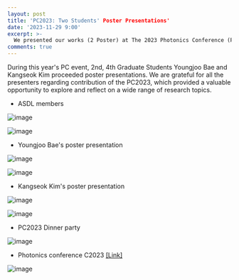 ```yaml
---
layout: post
title: 'PC2023: Two Students' Poster Presentations'
date: '2023-11-29 9:00'
excerpt: >-
  We presented our works (2 Poster) at The 2023 Photonics Conference (PC2023).
comments: true
---
```

During this year's PC event, 2nd, 4th Graduate Students Youngjoo Bae and Kangseok Kim proceeded poster presentations. We are grateful for all the presenters regarding contribution of the PC2023, which provided a valuable opportunity to explore and reflect on a wide range of research topics.

- ASDL members

![image](https://github.com/yh2424/yh2424.github.io/assets/55818146/b733155b-cf0f-4f67-90be-a74e427d8220)

![image](https://github.com/yh2424/yh2424.github.io/assets/55818146/7da740ae-bec3-45bf-91c0-c0a3b427014c)

- Youngjoo Bae's poster presentation 

![image](https://github.com/yh2424/yh2424.github.io/assets/55818146/74998e63-b9b0-40bf-a386-4a529affd9b1)
  
![image](https://github.com/yh2424/yh2424.github.io/assets/55818146/93e03d52-eada-4342-83f8-881fa8368f33)

- Kangseok Kim's poster presentation 

![image](https://github.com/yh2424/yh2424.github.io/assets/55818146/c8b0fca1-5255-4ab9-81ee-87911ad4952e)

![image](https://github.com/yh2424/yh2424.github.io/assets/55818146/6449663c-7ab1-4580-84f3-fd81f2aa2420)

- PC2023 Dinner party

![image](https://github.com/yh2424/yh2424.github.io/assets/55818146/4133edbb-d233-4c14-ba40-bce5b31206e5)

- Photonics conference C2023 [[Link]](https://www.osk.or.kr/conference/event/index.php?cfrid=100)

![image](https://github.com/yh2424/yh2424.github.io/assets/55818146/f52abeff-cdbe-47e7-99c4-e16a2b3fb36a)

